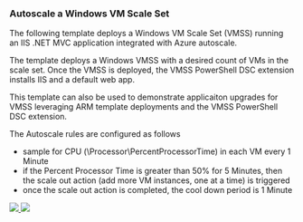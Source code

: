 ### Autoscale a Windows VM Scale Set ###

The following template deploys a Windows VM Scale Set (VMSS) running an IIS .NET MVC application integrated with Azure autoscale.

The template deploys a Windows VMSS with a desired count of VMs in the scale set. Once the VMSS is deployed, the VMSS PowerShell DSC extension installs IIS and a default web app. 

This template can also be used to demonstrate applicaiton upgrades for VMSS leveraging ARM template deployments and the VMSS PowerShell DSC extension.

The Autoscale rules are configured as follows
- sample for CPU (\\Processor\\PercentProcessorTime) in each VM every 1 Minute
- if the Percent Processor Time is greater than 50% for 5 Minutes, then the scale out action (add more VM instances, one at a time) is triggered
- once the scale out action is completed, the cool down period is 1 Minute


<a href="https://portal.azure.com/#create/Microsoft.Template/uri/https%3A%2F%2Fraw.githubusercontent.com%2FAzure%2Fazure-quickstart-templates%2Fmaster%2F201-vmss-windows-webapp-dsc-autoscale%2Fazuredeploy.json" target="_blank">
    <img src="http://azuredeploy.net/deploybutton.png"/>
</a>
<a href="http://armviz.io/#/?load=https%3A%2F%2Fraw.githubusercontent.com%2FAzure%2Fazure-quickstart-templates%2Fmaster%2F201-vmss-windows-webapp-dsc-autoscale%2Fazuredeploy.json" target="_blank">
    <img src="http://armviz.io/visualizebutton.png"/>
</a>
